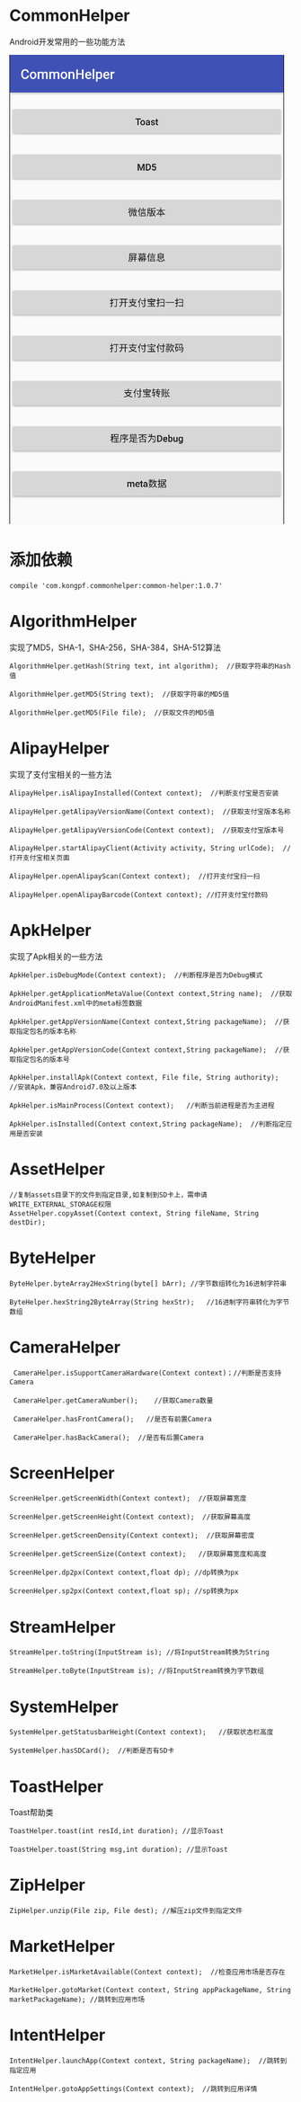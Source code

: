 # CommonHelper

Android开发常用的一些功能方法

![image]( https://github.com/kongpf8848/CommonHelper/blob/master/pic/demo.jpg)

# 添加依赖
```
compile 'com.kongpf.commonhelper:common-helper:1.0.7'
```

# AlgorithmHelper
实现了MD5，SHA-1，SHA-256，SHA-384，SHA-512算法
```
AlgorithmHelper.getHash(String text, int algorithm);  //获取字符串的Hash值  

AlgorithmHelper.getMD5(String text);  //获取字符串的MD5值

AlgorithmHelper.getMD5(File file);  //获取文件的MD5值

```
# AlipayHelper
实现了支付宝相关的一些方法
```
AlipayHelper.isAlipayInstalled(Context context);  //判断支付宝是否安装

AlipayHelper.getAlipayVersionName(Context context);  //获取支付宝版本名称

AlipayHelper.getAlipayVersionCode(Context context);  //获取支付宝版本号

AlipayHelper.startAlipayClient(Activity activity, String urlCode);  //打开支付宝相关页面

AlipayHelper.openAlipayScan(Context context);  //打开支付宝扫一扫

AlipayHelper.openAlipayBarcode(Context context); //打开支付宝付款码

```
# ApkHelper
实现了Apk相关的一些方法
```
ApkHelper.isDebugMode(Context context);  //判断程序是否为Debug模式

ApkHelper.getApplicationMetaValue(Context context,String name);  //获取AndroidManifest.xml中的meta标签数据

ApkHelper.getAppVersionName(Context context,String packageName);  //获取指定包名的版本名称

ApkHelper.getAppVersionCode(Context context,String packageName);  //获取指定包名的版本号

ApkHelper.installApk(Context context, File file, String authority);   //安装Apk，兼容Android7.0及以上版本

ApkHelper.isMainProcess(Context context);   //判断当前进程是否为主进程

ApkHelper.isInstalled(Context context,String packageName);  //判断指定应用是否安装

```
# AssetHelper
```
//复制assets目录下的文件到指定目录,如复制到SD卡上，需申请WRITE_EXTERNAL_STORAGE权限
AssetHelper.copyAsset(Context context, String fileName, String destDir); 

```
# ByteHelper
```
ByteHelper.byteArray2HexString(byte[] bArr); //字节数组转化为16进制字符串

ByteHelper.hexString2ByteArray(String hexStr);   //16进制字符串转化为字节数组
```
# CameraHelper
```
 CameraHelper.isSupportCameraHardware(Context context)；//判断是否支持Camera
 
 CameraHelper.getCameraNumber();    //获取Camera数量
 
 CameraHelper.hasFrontCamera();   //是否有前置Camera
 
 CameraHelper.hasBackCamera();  //是否有后置Camera
 ```
# ScreenHelper
```
ScreenHelper.getScreenWidth(Context context);  //获取屏幕宽度

ScreenHelper.getScreenHeight(Context context);  //获取屏幕高度

ScreenHelper.getScreenDensity(Context context);  //获取屏幕密度

ScreenHelper.getScreenSize(Context context);   //获取屏幕宽度和高度

ScreenHelper.dp2px(Context context,float dp); //dp转换为px

ScreenHelper.sp2px(Context context,float sp); //sp转换为px
```
# StreamHelper
```
StreamHelper.toString(InputStream is); //将InputStream转换为String

StreamHelper.toByte(InputStream is); //将InputStream转换为字节数组
```
# SystemHelper
```
SystemHelper.getStatusbarHeight(Context context);   //获取状态栏高度

SystemHelper.hasSDCard();  //判断是否有SD卡 
```
# ToastHelper
Toast帮助类
```
ToastHelper.toast(int resId,int duration); //显示Toast

ToastHelper.toast(String msg,int duration); //显示Toast
```
# ZipHelper
```
ZipHelper.unzip(File zip, File dest); //解压zip文件到指定文件
```
# MarketHelper
```
MarketHelper.isMarketAvailable(Context context);  //检查应用市场是否存在

MarketHelper.gotoMarket(Context context, String appPackageName, String marketPackageName); //跳转到应用市场
```
# IntentHelper
```
IntentHelper.launchApp(Context context, String packageName);  //跳转到指定应用

IntentHelper.gotoAppSettings(Context context);  //跳转到应用详情
```



